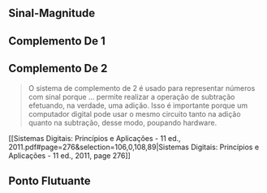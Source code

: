 ## Sinal-Magnitude

## Complemento De 1

## Complemento De 2

> O sistema de complemento de 2 é usado para representar números com sinal porque … permite realizar a operação de subtração efetuando, na verdade, uma adição. Isso é importante porque um computador digital pode usar o mesmo circuito tanto na adição quanto na subtração, desse modo, poupando hardware.

[[Sistemas Digitais: Princípios e Aplicações - 11 ed., 2011.pdf#page=276&selection=106,0,108,89|Sistemas Digitais: Princípios e Aplicações - 11 ed., 2011, page 276]]

## Ponto Flutuante